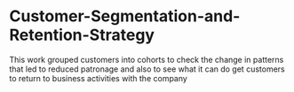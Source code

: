 # Customer-Segmentation-and-Retention-Strategy
This work grouped customers into cohorts to check the change in patterns that led to reduced patronage and also to see what it can do get customers to return to business activities with the company
